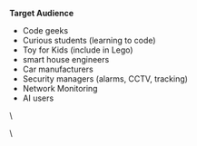 **Target Audience**

-   Code geeks
-   Curious students (learning to code)
-   Toy for Kids (include in Lego)
-   smart house engineers
-   Car manufacturers
-   Security managers (alarms, CCTV, tracking)
-   Network Monitoring
-   AI users

\

\

